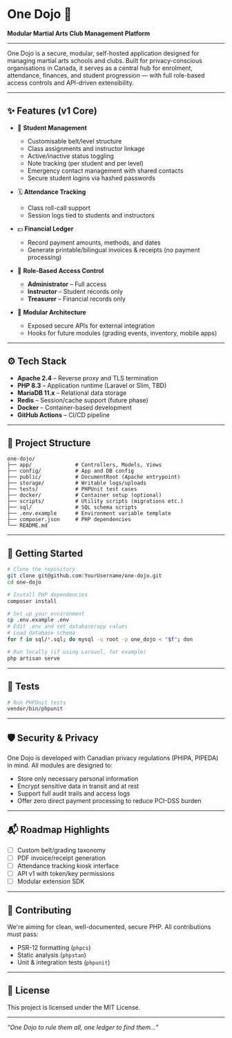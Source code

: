 # One Dojo 🥋

**Modular Martial Arts Club Management Platform**

---

One Dojo is a secure, modular, self-hosted application designed for managing martial arts schools and clubs. Built for privacy-conscious organisations in Canada, it serves as a central hub for enrolment, attendance, finances, and student progression — with full role-based access controls and API-driven extensibility.

---

## ✨ Features (v1 Core)

- 🧍 **Student Management**
  - Customisable belt/level structure
  - Class assignments and instructor linkage
  - Active/inactive status toggling
  - Note tracking (per student and per level)
  - Emergency contact management with shared contacts
  - Secure student logins via hashed passwords

- 🗓️ **Attendance Tracking**
  - Class roll-call support
  - Session logs tied to students and instructors

- 💵 **Financial Ledger**
  - Record payment amounts, methods, and dates
  - Generate printable/bilingual invoices & receipts (no payment processing)

- 🔐 **Role-Based Access Control**
  - **Administrator** – Full access
  - **Instructor** – Student records only
  - **Treasurer** – Financial records only

- 🔌 **Modular Architecture**
  - Exposed secure APIs for external integration
  - Hooks for future modules (grading events, inventory, mobile apps)

---

## ⚙️ Tech Stack

- **Apache 2.4** – Reverse proxy and TLS termination
- **PHP 8.3** – Application runtime (Laravel or Slim, TBD)
- **MariaDB 11.x** – Relational data storage
- **Redis** – Session/cache support (future phase)
- **Docker** – Container-based development
- **GitHub Actions** – CI/CD pipeline

---

## 📁 Project Structure

```plaintext
one-dojo/
├── app/              # Controllers, Models, Views
├── config/           # App and DB config
├── public/           # DocumentRoot (Apache entrypoint)
├── storage/          # Writable logs/uploads
├── tests/            # PHPUnit test cases
├── docker/           # Container setup (optional)
├── scripts/          # Utility scripts (migrations etc.)
├── sql/              # SQL schema scripts
├── .env.example      # Environment variable template
├── composer.json     # PHP dependencies
└── README.md
````

---

## 🚀 Getting Started

```bash
# Clone the repository
git clone git@github.com:YourUsername/one-dojo.git
cd one-dojo

# Install PHP dependencies
composer install

# Set up your environment
cp .env.example .env
# Edit .env and set database/app values
# Load database schema
for f in sql/*.sql; do mysql -u root -p one_dojo < "$f"; don

# Run locally (if using Laravel, for example)
php artisan serve
```

---

## 🧪 Tests

```bash
# Run PHPUnit tests
vendor/bin/phpunit
```

---

## 🛡️ Security & Privacy

One Dojo is developed with Canadian privacy regulations (PHIPA, PIPEDA) in mind. All modules are designed to:

* Store only necessary personal information
* Encrypt sensitive data in transit and at rest
* Support full audit trails and access logs
* Offer zero direct payment processing to reduce PCI-DSS burden

---

## 📬 Roadmap Highlights

* [ ] Custom belt/grading taxonomy
* [ ] PDF invoice/receipt generation
* [ ] Attendance tracking kiosk interface
* [ ] API v1 with token/key permissions
* [ ] Modular extension SDK

---

## 🧩 Contributing

We're aiming for clean, well-documented, secure PHP. All contributions must pass:

* PSR-12 formatting (`phpcs`)
* Static analysis (`phpstan`)
* Unit & integration tests (`phpunit`)

---

## 📄 License

This project is licensed under the MIT License.

---

*“One Dojo to rule them all, one ledger to find them…”*

```
